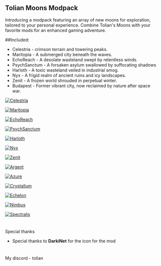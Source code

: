 ## Tolian Moons Modpack

Introducing a modpack featuring an array of new moons for exploration, tailored to your personal experience. Combine Tolian's Moons with your favorite mods for an enhanced gaming adventure.

##Included:

- Celestria - crimson terrain and towering peaks.
- Maritopia - A submerged city beneath the waves.
- EchoReach - A desolate wasteland swept by relentless winds.
- PsychSanctum - A forsaken asylum swallowed by suffocating shadows
- Harloth - A toxic wasteland veiled in industrial smog.
- Nyx - A frigid realm of ancient ruins and icy landscapes.
- Zenit - A frozen world shrouded in perpetual winter.
- Budapest - Former vibrant city, now reclaimed by nature after space war.


[![Celestria](https://raw.githubusercontent.com/Toliann/Tolian-Moons/main/Screenshot/Celestria2.png)](https://thunderstore.io/c/lethal-company/p/Tolian/Celestria/) <br>

[![Maritopia](https://raw.githubusercontent.com/Toliann/Tolian-Moons/main/Screenshot/Maritopia.png)](https://thunderstore.io/c/lethal-company/p/Tolian/Maritopia/) <br>

[![EchoReach](https://raw.githubusercontent.com/Toliann/Tolian-Moons/main/Screenshot/EchoReach.png)](https://thunderstore.io/c/lethal-company/p/Tolian/EchoReach/) <br>

[![PsychSanctum](https://raw.githubusercontent.com/Toliann/Tolian-Moons/main/Screenshot/PsychSanctum.png)](https://thunderstore.io/c/lethal-company/p/Tolian/PsychSanctum/) <br>

[![Harloth](https://raw.githubusercontent.com/Toliann/Tolian-Moons/main/Screenshot/Harloth.png)](https://thunderstore.io/c/lethal-company/p/Tolian/Harloth/) <br>

[![Nyx](https://raw.githubusercontent.com/Toliann/Tolian-Moons/main/Screenshot/Nyx.png)](https://thunderstore.io/c/lethal-company/p/Tolian/Nyx/) <br>

[![Zenit](https://raw.githubusercontent.com/Toliann/Tolian-Moons/main/Screenshot/Zenit.png)](https://thunderstore.io/c/lethal-company/p/Tolian/Zenit/) <br>

[![Argent](https://raw.githubusercontent.com/Toliann/Tolian-Moons/main/Screenshot/Argent.png)](https://thunderstore.io/c/lethal-company/p/Tolian/Argent/) <br>

[![Azure](https://raw.githubusercontent.com/Toliann/Tolian-Moons/main/Screenshot/Azure.png)](https://thunderstore.io/c/lethal-company/p/Tolian/Azure/) <br>

[![Crystallum](https://raw.githubusercontent.com/Toliann/Tolian-Moons/main/Screenshot/Crystallum.png)](https://thunderstore.io/c/lethal-company/p/Tolian/Crystallum/) <br>

[![Echelon](https://raw.githubusercontent.com/Toliann/Tolian-Moons/main/Screenshot/Echelon.png)](https://thunderstore.io/c/lethal-company/p/Tolian/Echelon/) <br>

[![Nimbus](https://raw.githubusercontent.com/Toliann/Tolian-Moons/main/Screenshot/Nimbus.png)](https://thunderstore.io/c/lethal-company/p/Tolian/Nimbus/) <br>

[![Spectralis](https://raw.githubusercontent.com/Toliann/Tolian-Moons/main/Screenshot/Spectralis.png)](https://thunderstore.io/c/lethal-company/p/Tolian/Spectralis/) <br>


#
Special thanks

- Special thanks to **DarkiNet** for the icon for the mod    

#
My discord - tolian
